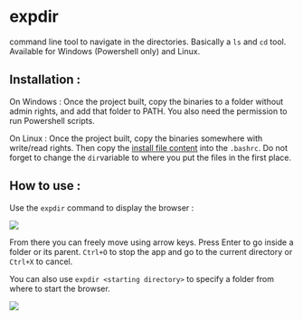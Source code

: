 # expdir
command line tool to navigate in the directories. Basically a `ls` and `cd` tool.
Available for Windows (Powershell only) and Linux.

## Installation :

On Windows :
Once the project built, copy the binaries to a folder without admin rights, and add that folder to PATH. You also need the permission to run Powershell scripts.

On Linux :
Once the project built, copy the binaries somewhere with write/read rights. Then copy the [install file content](https://github.com/WildGoat07/expdir/blob/master/install) into the `.bashrc`. Do not forget to change the `dir`variable to where you put the files in the first place.

## How to use :

Use the `expdir` command to display the browser :

![](https://i.gyazo.com/823840fca845e9ae86f78ad76dfbfc06.png)

From there you can freely move using arrow keys. Press Enter to go inside a folder or its parent. `Ctrl+O` to stop the app and go to the current directory or `Ctrl+X` to cancel.

You can also use `expdir <starting directory>` to specify a folder from where to start the browser.

![](https://i.gyazo.com/957d7dc7789260a571c4ff7f5ae2c7ed.png)
